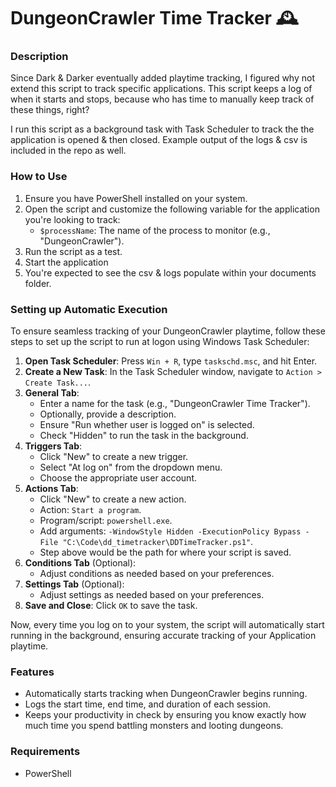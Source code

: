 # DungeonCrawler Time Tracker 🕰️

### Description
Since Dark & Darker eventually added playtime tracking, I figured why not extend this script to track specific applications.
This script keeps a log of when it starts and stops, because who has time to manually keep track of these things, right?

I run this script as a background task with Task Scheduler to track the the application is opened & then closed.
Example output of the logs & csv is included in the repo as well.

### How to Use
1. Ensure you have PowerShell installed on your system.
2. Open the script and customize the following variable for the application you're looking to track:
   - `$processName`: The name of the process to monitor (e.g., "DungeonCrawler").
3. Run the script as a test.
4. Start the application
5. You're expected to see the csv & logs populate within your documents folder.

### Setting up Automatic Execution
To ensure seamless tracking of your DungeonCrawler playtime, follow these steps to set up the script to run at logon using Windows Task Scheduler:

1. **Open Task Scheduler**: Press `Win + R`, type `taskschd.msc`, and hit Enter.
2. **Create a New Task**: In the Task Scheduler window, navigate to `Action > Create Task...`.
3. **General Tab**:
   - Enter a name for the task (e.g., "DungeonCrawler Time Tracker").
   - Optionally, provide a description.
   - Ensure "Run whether user is logged on" is selected.
   - Check "Hidden" to run the task in the background.
4. **Triggers Tab**:
   - Click "New" to create a new trigger.
   - Select "At log on" from the dropdown menu.
   - Choose the appropriate user account.
5. **Actions Tab**:
   - Click "New" to create a new action.
   - Action: `Start a program`.
   - Program/script: `powershell.exe`.
   - Add arguments: `-WindowStyle Hidden -ExecutionPolicy Bypass -File "C:\Code\dd_timetracker\DDTimeTracker.ps1"`.
   - Step above would be the path for where your script is saved.
6. **Conditions Tab** (Optional):
   - Adjust conditions as needed based on your preferences.
7. **Settings Tab** (Optional):
   - Adjust settings as needed based on your preferences.
8. **Save and Close**: Click `OK` to save the task.

Now, every time you log on to your system, the script will automatically start running in the background, ensuring accurate tracking of your Application playtime.


### Features
- Automatically starts tracking when DungeonCrawler begins running.
- Logs the start time, end time, and duration of each session.
- Keeps your productivity in check by ensuring you know exactly how much time you spend battling monsters and looting dungeons.

### Requirements
- PowerShell

